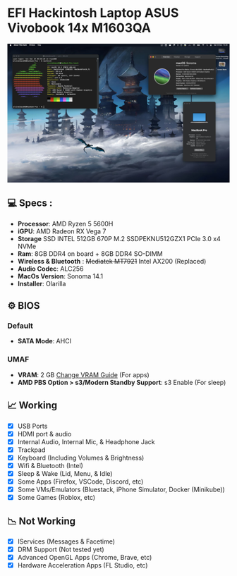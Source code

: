 # EFI Hackintosh Laptop ASUS Vivobook 14x M1603QA

![Preview](README.jpeg)

## 💻 Specs :

- <b>Processor</b>: AMD Ryzen 5 5600H  
- <b>iGPU</b>: AMD Radeon RX Vega 7  
- <b>Storage</b> SSD INTEL 512GB 670P M.2 SSDPEKNU512GZX1 PCIe 3.0 x4 NVMe 
- <b>Ram</b>:  8GB DDR4 on board + 8GB DDR4 SO-DIMM
- <b>Wireless & Bluetooth</b> : ~~Mediatek MT7921~~ Intel AX200 (Replaced)
- <b>Audio Codec</b>: ALC256
- <b>MacOs Version</b>: Sonoma 14.1
- <b>Installer</b>: Olarilla

## ⚙️ BIOS
### Default
- <b>SATA Mode</b>: AHCI
### UMAF
- <b>VRAM</b>: 2 GB [Change VRAM Guide](https://www.youtube.com/watch?v=0jwrWCF5fhc) (For apps)
- <b>AMD PBS Option > s3/Modern Standby Support</b>: s3 Enable (For sleep)

## 📈 Working
- [x] USB Ports
- [x] HDMI port & audio
- [x] Internal Audio, Internal Mic, & Headphone Jack
- [x] Trackpad
- [x] Keyboard (Including Volumes & Brightness)
- [x] Wifi & Bluetooth (Intel)
- [x] Sleep & Wake (Lid, Menu, & Idle)
- [x] Some Apps (Firefox, VSCode, Discord, etc)
- [x] Some VMs/Emulators (Bluestack, iPhone Simulator, Docker (Minikube))
- [x] Some Games (Roblox, etc)

## 📉 Not Working
- [x] IServices (Messages & Facetime)
- [x] DRM Support (Not tested yet)
- [x] Advanced OpenGL Apps (Chrome, Brave, etc)
- [x] Hardware Acceleration Apps (FL Studio, etc)